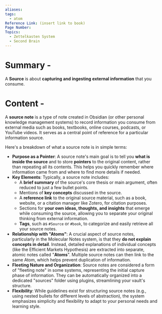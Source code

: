 ```yaml
---
aliases:
tags:
  - atom
Reference Link: (insert link to book)
Page Number:
Topics:
  - Zettelkasten System
  - Second Brain
---
```

# Summary -
A **Source** is about **capturing and ingesting external information** that you consume. 

# Content -

A **source note** is a type of note created in Obsidian (or other personal knowledge management systems) to record information you consume from external media such as books, textbooks, online courses, podcasts, or YouTube videos. It serves as a central point of reference for a particular information source.

Here's a breakdown of what a source note is in simple terms:

- **Purpose as a Pointer**: A source note's main goal is to tell you **what is inside the source** and to store **pointers** to the original content, rather than repeating all its contents. This helps you quickly remember where information came from and where to find more details if needed.
- **Key Elements**: Typically, a source note includes:
    - A **brief summary** of the source's core thesis or main argument, often reduced to just a few bullet points.
    - Mentions of **key concepts** discussed in the source.
    - A **reference link** to the original source material, such as a book, website, or a citation manager like Zotero, for citation purposes.
    - Sections for **your own ideas, thoughts, and insights** that emerge while consuming the source, allowing you to separate your original thinking from external information.
    - **Tags**, such as `#Source` or `#book`, to categorize and easily retrieve all your source notes.
- **Relationship with "Atoms"**: A crucial aspect of source notes, particularly in the Molecular Notes system, is that they **do not explain concepts in detail**. Instead, detailed explanations of individual concepts (like the Efficient Markets Hypothesis) are extracted into separate, atomic notes called "**Atoms**". Multiple source notes can then link to the same Atom, which helps prevent duplication of information.
- **Fleeting Nature and Organization**: Source notes are considered a form of "fleeting note" in some systems, representing the initial capture phase of information. They can be automatically organized into a dedicated "sources" folder using plugins, streamlining your vault's structure.
- **Flexibility**: While guidelines exist for structuring source notes (e.g., using nested bullets for different levels of abstraction), the system emphasizes simplicity and flexibility to adapt to your personal needs and learning style.